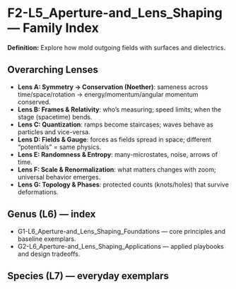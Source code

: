 # F2-L5_Aperture-and_Lens_Shaping — Family Index
**Definition:** Explore how mold outgoing fields with surfaces and dielectrics.

## Overarching Lenses

- **Lens A: Symmetry -> Conservation (Noether)**: sameness across time/space/rotation → energy/momentum/angular momentum conserved.
- **Lens B: Frames & Relativity**: who’s measuring; speed limits; when the stage (spacetime) bends.
- **Lens C: Quantization**: ramps become staircases; waves behave as particles and vice-versa.
- **Lens D: Fields & Gauge**: forces as fields spread in space; different “potentials” = same physics.
- **Lens E: Randomness & Entropy**: many-microstates, noise, arrows of time.
- **Lens F: Scale & Renormalization**: what matters changes with zoom; universal behavior emerges.
- **Lens G: Topology & Phases**: protected counts (knots/holes) that survive deformations.

## Genus (L6) — index
- G1-L6_Aperture-and_Lens_Shaping_Foundations — core principles and baseline exemplars.
- G2-L6_Aperture-and_Lens_Shaping_Applications — applied playbooks and design tradeoffs.

## Species (L7) — everyday exemplars
